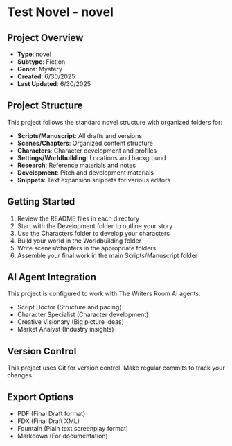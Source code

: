 # Test Novel - novel

## Project Overview
- **Type**: novel
- **Subtype**: Fiction
- **Genre**: Mystery
- **Created**: 6/30/2025
- **Last Updated**: 6/30/2025

## Project Structure
This project follows the standard novel structure with organized folders for:
- **Scripts/Manuscript**: All drafts and versions
- **Scenes/Chapters**: Organized content structure
- **Characters**: Character development and profiles
- **Settings/Worldbuilding**: Locations and background
- **Research**: Reference materials and notes
- **Development**: Pitch and development materials
- **Snippets**: Text expansion snippets for various editors

## Getting Started
1. Review the README files in each directory
2. Start with the Development folder to outline your story
3. Use the Characters folder to develop your characters
4. Build your world in the Worldbuilding folder
5. Write scenes/chapters in the appropriate folders
6. Assemble your final work in the main Scripts/Manuscript folder

## AI Agent Integration
This project is configured to work with The Writers Room AI agents:
- Script Doctor (Structure and pacing)
- Character Specialist (Character development)
- Creative Visionary (Big picture ideas)
- Market Analyst (Industry insights)

## Version Control
This project uses Git for version control. Make regular commits to track your changes.

## Export Options
- PDF (Final Draft format)
- FDX (Final Draft XML)
- Fountain (Plain text screenplay format)
- Markdown (For documentation)
